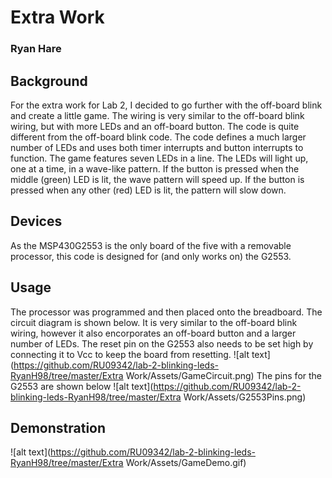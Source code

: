 # Extra Work
### Ryan Hare

## Background
For the extra work for Lab 2, I decided to go further with the off-board blink and create a little game. The wiring is very similar to the off-board blink wiring, but with more LEDs and an off-board button. The code is quite different from the off-board blink code. The code defines a much larger number of LEDs and uses both timer interrupts and button interrupts to function. The game features seven LEDs in a line. The LEDs will light up, one at a time, in a wave-like pattern. If the button is pressed when the middle (green) LED is lit, the wave pattern will speed up. If the button is pressed when any other (red) LED is lit, the pattern will slow down.
## Devices
As the MSP430G2553 is the only board of the five with a removable processor, this code is designed for (and only works on) the G2553.
## Usage
The processor was programmed and then placed onto the breadboard. The circuit diagram is shown below. It is very similar to the off-board blink wiring, however it also encorporates an off-board button and a larger number of LEDs.
The reset pin on the G2553 also needs to be set high by connecting it to Vcc to keep the board from resetting.
![alt text](https://github.com/RU09342/lab-2-blinking-leds-RyanH98/tree/master/Extra Work/Assets/GameCircuit.png)
The pins for the G2553 are shown below
![alt text](https://github.com/RU09342/lab-2-blinking-leds-RyanH98/tree/master/Extra Work/Assets/G2553Pins.png)
## Demonstration
![alt text](https://github.com/RU09342/lab-2-blinking-leds-RyanH98/tree/master/Extra Work/Assets/GameDemo.gif)
